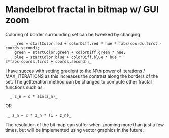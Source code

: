 # Mandelbrot fractal in bitmap w/ GUI zoom 

Coloring of border surrounding set can be tweeked by changing

        _red = startColor.red + colorDiff.red * hue * fabs(coords.first - coords.second);
        green = startColor.green + colorDiff.green * hue;
        blue = startColor.blue + colorDiff.blue * hue * 3*fabs(coords.first + coords.second);_
        
I have succes with setting gradient to the N'th power of iterations / MAX_ITERATIONS as this increases the contrast along the borders of the set. 
The getIteration method can be changed to compute other fractal functions such as 

      _ z_n = c * sin(z_n)_

OR
    
     _ z_n = c * z_n * (1 - z_n)_
     
The resolution of the bit map can suffer when zooming more than just a few times, but will be implemented using vector graphics in the future.
        
     
